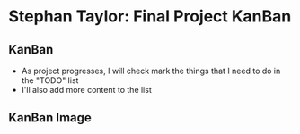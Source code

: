 # Stephan Taylor: Final Project KanBan

## KanBan

- As project progresses, I will check mark the things that I need to do in the "TODO" list
- I'll also add more content to the list

## KanBan Image
